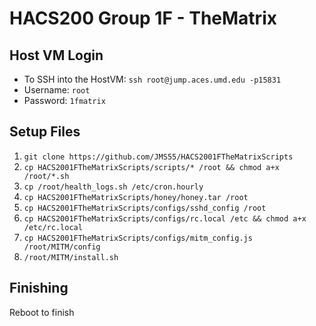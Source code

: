 # HACS200 Group 1F - TheMatrix

## Host VM Login
* To SSH into the HostVM: `ssh root@jump.aces.umd.edu -p15831`
* Username: `root`
* Password: `1fmatrix`

## Setup Files
1. `git clone https://github.com/JMS55/HACS2001FTheMatrixScripts`
2. `cp HACS2001FTheMatrixScripts/scripts/* /root && chmod a+x /root/*.sh`
3. `cp /root/health_logs.sh /etc/cron.hourly`
4. `cp HACS2001FTheMatrixScripts/honey/honey.tar /root`
5. `cp HACS2001FTheMatrixScripts/configs/sshd_config /root`
6. `cp HACS2001FTheMatrixScripts/configs/rc.local /etc && chmod a+x /etc/rc.local`
7. `cp HACS2001FTheMatrixScripts/configs/mitm_config.js /root/MITM/config`
8. `/root/MITM/install.sh`

## Finishing
Reboot to finish
